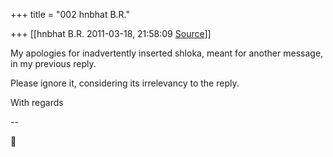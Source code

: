 +++
title = "002 hnbhat B.R."

+++
[[hnbhat B.R.	2011-03-18, 21:58:09 [Source](https://groups.google.com/g/samskrita/c/zKRa5e8x9CY)]]



My apologies for inadvertently inserted shloka, meant for another message, in my previous reply.

  

Please ignore it, considering its irrelevancy to the reply.

  

With regards

  
--  



